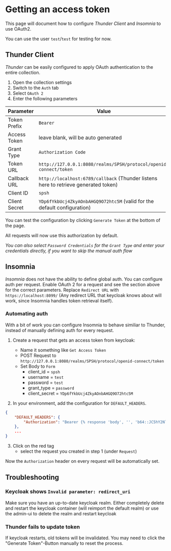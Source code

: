 # Getting an access token

This page will document how to configure _Thunder Client_ and _Insomnia_ to use OAuth2.

You can use the user `test`/`test` for testing for now.

## Thunder Client

_Thunder_ can be easily configured to apply OAuth authentication to the entire collection.

1. Open the collection settings
2. Switch to the `Auth` tab
3. Select `OAuth 2`
4. Enter the following parameters

| Parameter     | Value                                                                               |
| ------------- | ----------------------------------------------------------------------------------- |
| Token Prefix  | `Bearer`                                                                            |
| Access Token  | leave blank, will be auto generated                                                 |
| Grant Type    | `Authorization Code`                                                                |
| Token URL     | `http://127.0.0.1:8080/realms/SPSH/protocol/openid-connect/token`                   |
| Callback URL  | `http://localhost:6789/callback` (Thunder listens here to retrieve generated token) |
| Client ID     | `spsh`                                                                              |
| Client Secret | `YDp6fYkbUcj4ZkyAOnbAHGQ9O72htc5M` (valid for the default configuration)            |

You can test the configuration by clicking `Generate Token` at the bottom of the page.

All requests will now use this authorization by default.

_You can also select `Password Credentials` for the `Grant Type` and enter your credentials directly, if you want to skip the manual auth flow_

## Insomnia

_Insomnia_ does not have the ability to define global auth. You can configure auth per request. Enable OAuth 2 for a request and see the section above for the correct parameters. Replace `Redirect URL` with `https://localhost:8099/` (Any redirect URL that keycloak knows about will work, since Insomnia handles token retrieval itself).

### Automating auth

With a bit of work you can configure Insomnia to behave similiar to Thunder, instead of manually defining auth for every request.

1. Create a request that gets an access token from keycloak:

    - Name it something like `Get Access Token`
    - POST Request to `http://127.0.0.1:8080/realms/SPSH/protocol/openid-connect/token`
    - Set Body to `Form`
        - client_id = `spsh`
        - username = `test`
        - password = `test`
        - grant_type = `password`
        - client_secret = `YDp6fYkbUcj4ZkyAOnbAHGQ9O72htc5M`

2. In your environment, add the configuration for `DEFAULT_HEADERS`.

```JSON
{
    "DEFAULT_HEADERS": {
		"Authorization": "Bearer {% response 'body', '', 'b64::JC5hY2Nlc3NfdG9rZW4=::46b', 'when-expired', 300 %}"
	},
    ...
}
```

3. Click on the red tag
    - select the request you created in step 1 (under `Request`)

Now the `Authorization` header on every request will be automatically set.

## Troubleshooting

### Keycloak shows `Invalid parameter: redirect_uri`

Make sure you have an up-to-date keycloak realm. Either completely delete and restart the keycloak container (will reimport the default realm) or use the admin-ui to delete the realm and restart keycloak

### Thunder fails to update token

If keycloak restarts, old tokens will be invalidated. You may need to click the "Generate Token"-Button manually to reset the process.
